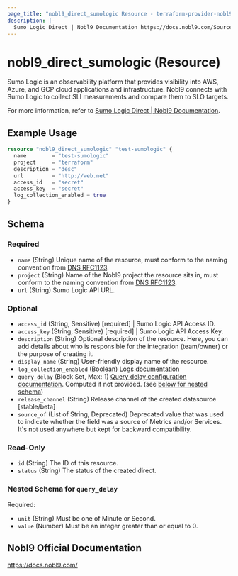```yaml
---
page_title: "nobl9_direct_sumologic Resource - terraform-provider-nobl9"
description: |-
  Sumo Logic Direct | Nobl9 Documentation https://docs.nobl9.com/Sources/sumo-logic#sumo-logic-direct.
---
```


# nobl9_direct_sumologic (Resource)

Sumo Logic is an observability platform that provides visibility into AWS, Azure, and GCP cloud applications and infrastructure. Nobl9 connects with Sumo Logic to collect SLI measurements and compare them to SLO targets.

For more information, refer to [Sumo Logic Direct | Nobl9 Documentation](https://docs.nobl9.com/Sources/sumo-logic#sumo-logic-direct).

## Example Usage

```terraform
resource "nobl9_direct_sumologic" "test-sumologic" {
  name        = "test-sumologic"
  project     = "terraform"
  description = "desc"
  url         = "http://web.net"
  access_id   = "secret"
  access_key  = "secret"
  log_collection_enabled = true
}
```

<!-- schema generated by tfplugindocs -->
## Schema

### Required

- `name` (String) Unique name of the resource, must conform to the naming convention from [DNS RFC1123](https://kubernetes.io/docs/concepts/overview/working-with-objects/names/#names).
- `project` (String) Name of the Nobl9 project the resource sits in, must conform to the naming convention from [DNS RFC1123](https://kubernetes.io/docs/concepts/overview/working-with-objects/names/#names).
- `url` (String) Sumo Logic API URL.

### Optional

- `access_id` (String, Sensitive) [required] | Sumo Logic API Access ID.
- `access_key` (String, Sensitive) [required] | Sumo Logic API Access Key.
- `description` (String) Optional description of the resource. Here, you can add details about who is responsible for the integration (team/owner) or the purpose of creating it.
- `display_name` (String) User-friendly display name of the resource.
- `log_collection_enabled` (Boolean) [Logs documentation](https://docs.nobl9.com/Features/SLO_troubleshooting/event-logs)
- `query_delay` (Block Set, Max: 1) [Query delay configuration documentation](https://docs.nobl9.com/Features/query-delay). Computed if not provided. (see [below for nested schema](#nestedblock--query_delay))
- `release_channel` (String) Release channel of the created datasource [stable/beta]
- `source_of` (List of String, Deprecated) Deprecated value that was used to indicate whether the field was a source of Metrics and/or Services. It's not used anywhere but kept for backward compatibility.

### Read-Only

- `id` (String) The ID of this resource.
- `status` (String) The status of the created direct.

<a id="nestedblock--query_delay"></a>
### Nested Schema for `query_delay`

Required:

- `unit` (String) Must be one of Minute or Second.
- `value` (Number) Must be an integer greater than or equal to 0.

## Nobl9 Official Documentation

https://docs.nobl9.com/
